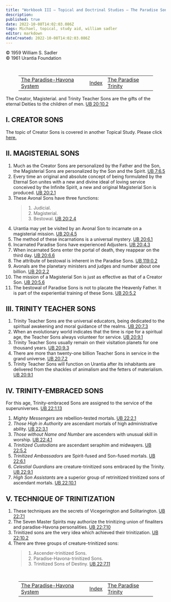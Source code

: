 ```yaml
---
title: "Workbook III — Topical and Doctrinal Studies — The Paradise Sons"
description: 
published: true
date: 2022-10-08T14:02:03.086Z
tags: Michael, topical, study aid, william sadler
editor: markdown
dateCreated: 2022-10-08T14:02:03.086Z
---
```


<p class="v-card v-sheet theme--light grey lighten-3 px-2">© 1959 William S. Sadler<br>© 1961 Urantia Foundation</p>

<br>

<figure class="table chapter-navigator">
	<table>
		<tbody>
		<tr>
			<td><a href="/en/article/William_S_Sadler/Workbook_3_Topical_and_Doctrinal_Studies/The_Paradise_Havona_System"><span class="mdi mdi-arrow-left-drop-circle"></span><span class="pl-2">The Paradise-Havona System</span></a></td>
			<td><a href="/en/article/William_S_Sadler/Workbook_3_Topical_and_Doctrinal_Studies#index"><span class="mdi mdi-book-open-variant"></span><span class="pl-2">Index</span></a></td>
			<td><a href="/en/article/William_S_Sadler/Workbook_3_Topical_and_Doctrinal_Studies/The_Paradise_Trinity"><span class="pr-2">The Paradise Trinity</span><span class="mdi mdi-arrow-right-drop-circle"></span></a></td>
		</tr>
		</tbody>
	</table>
</figure>

The Creator, Magisterial. and Trinity Teacher Sons are the gifts of the eternal Deities to the children of men. <a id="s26_112"></a>[UB 20:10.2](/en/The_Urantia_Book/20#p10_2)

## I. CREATOR SONS

The topic of Creator Sons is covered in another Topical Study. Please click [here.](/en/article/William_S_Sadler/Workbook_3_Topical_and_Doctrinal_Studies/The_Creator_Sons)

## II. MAGISTERIAL SONS

1. Much as the Creator Sons are personalized by the Father and the Son, the Magisterial Sons are personalized by the Son and the Spirit. <a id="s34_137"></a>[UB 7:6.5](/en/The_Urantia_Book/7#p6_5)
2. Every time an original and absolute concept of being formulated by the Eternal Son unites with a new and divine ideal of loving service conceived by the Infinite Spirit, a new and original Magisterial Son is produced. <a id="s35_221"></a>[UB 20:2.1](/en/The_Urantia_Book/20#p2_1)
3. These Avonal Sons have three functions:
	> 1. Judicial.
	> 2. Magisterial.
	> 3. Bestowal. <a id="s39_16"></a>[UB 20:2.4](/en/The_Urantia_Book/20#p2_4)
4. Urantia may yet be visited by an Avonal Son to incarnate on a magisterial mission. <a id="s40_86"></a>[UB 20:4.5](/en/The_Urantia_Book/20#p4_5)
5. The method of these incarnations is a universal mystery. <a id="s41_60"></a>[UB 20:6.1](/en/The_Urantia_Book/20#p6_1)
6. Incarnated Paradise Sons have experienced Adjusters. <a id="s42_56"></a>[UB 20:4.3](/en/The_Urantia_Book/20#p4_3)
7. When incarnated Sons enter the portal of death, they reappear on the third day. <a id="s43_83"></a>[UB 20:6.6](/en/The_Urantia_Book/20#p6_6)
8. The attribute of bestowal is inherent in the Paradise Sons. <a id="s44_63"></a>[UB 119:0.2](/en/The_Urantia_Book/119#p0_2)
9. Avonals are the planetary ministers and judges and number about one billion. <a id="s45_80"></a>[UB 20:2.2](/en/The_Urantia_Book/20#p2_2)
10. The mission of a Magisterial Son is just as effective as that of a Creator Son. <a id="s46_84"></a>[UB 20:5.6](/en/The_Urantia_Book/20#p5_6)
11. The bestowal of Paradise Sons is not to placate the Heavenly Father. It is part of the experiential training of these Sons. <a id="s47_128"></a>[UB 20:5.2](/en/The_Urantia_Book/20#p5_2)

## III. TRINITY TEACHER SONS

1. Trinity Teacher Sons are the universal educators, being dedicated to the spiritual awakening and moral guidance of the realms. <a id="s51_130"></a>[UB 20:7.3](/en/The_Urantia_Book/20#p7_3)
2. When an evolutionary world indicates that the time is ripe for a spiritual age, the Teacher Sons always volunteer for service. <a id="s52_130"></a>[UB 20:9.1](/en/The_Urantia_Book/20#p9_1)
3. Trinity Teacher Sons usually remain on their visitation planets for one thousand years. <a id="s53_91"></a>[UB 20:9.3](/en/The_Urantia_Book/20#p9_3)
4. There are more than twenty-one billion Teacher Sons in service in the grand universe. <a id="s54_89"></a>[UB 20:7.2](/en/The_Urantia_Book/20#p7_2)
5. Trinity Teacher Sons will function on Urantia after its inhabitants are delivered from the shackles of animalism and the fetters of materialism. <a id="s55_148"></a>[UB 20:9.1](/en/The_Urantia_Book/20#p9_1)

## IV. TRINITY-EMBRACED SONS

For this age, Trinity-embraced Sons are assigned to the service of the superuniverses. <a id="s59_87"></a>[UB 22:1.13](/en/The_Urantia_Book/22#p1_13)
1. _Mighty Messengers_ are rebellion-tested mortals. <a id="s60_53"></a>[UB 22:2.1](/en/The_Urantia_Book/22#p2_1)
2. _Those High in Authority_ are ascendant mortals of high administrative ability. <a id="s61_83"></a>[UB 22:3.1](/en/The_Urantia_Book/22#p3_1)
3. _Those without Name and Number_ are ascenders with unusual skill in worship. <a id="s62_80"></a>[UB 22:4.1](/en/The_Urantia_Book/22#p4_1)
4. _Trinitized Custodians_ are ascendant seraphim and midwayers. <a id="s63_65"></a>[UB 22:5.2](/en/The_Urantia_Book/22#p5_2)
5. _Trinitized Ambassadors_ are Spirit-fused and Son-fused mortals. <a id="s64_68"></a>[UB 22:6.1](/en/The_Urantia_Book/22#p6_1)
6. _Celestial Guardians_ are creature-trinitized sons embraced by the Trinity. <a id="s65_79"></a>[UB 22:9.1](/en/The_Urantia_Book/22#p9_1)
7. _High Son Assistants_ are a superior group of retrinitized trinitized sons of ascendant mortals. <a id="s66_100"></a>[UB 22:10.1](/en/The_Urantia_Book/22#p10_1)

## V. TECHNIQUE OF TRINITIZATION

1. These techniques are the secrets of Vicegerington and Solitarington. <a id="s70_72"></a>[UB 22:7.1](/en/The_Urantia_Book/22#p7_1)
2. The Seven Master Spirits may authorize the trinitizing union of finaliters and paradise-Havona personalities. <a id="s71_113"></a>[UB 22:7.10](/en/The_Urantia_Book/22#p7_10)
3. Trinitized sons are the very idea which achieved their trinitization. <a id="s72_73"></a>[UB 22:10.2](/en/The_Urantia_Book/22#p10_2)
4. There are three groups of creature-trinitized sons:
	> 1. Ascender-trinitized Sons.
	> 2. Paradise-Havona-trinitized Sons.
	> 3. Trinitized Sons of Destiny. <a id="s76_34"></a>[UB 22:7.11](/en/The_Urantia_Book/22#p7_11)


<br>

<figure class="table chapter-navigator">
	<table>
		<tbody>
		<tr>
			<td><a href="/en/article/William_S_Sadler/Workbook_3_Topical_and_Doctrinal_Studies/The_Paradise_Havona_System"><span class="mdi mdi-arrow-left-drop-circle"></span><span class="pl-2">The Paradise-Havona System</span></a></td>
			<td><a href="/en/article/William_S_Sadler/Workbook_3_Topical_and_Doctrinal_Studies#index"><span class="mdi mdi-book-open-variant"></span><span class="pl-2">Index</span></a></td>
			<td><a href="/en/article/William_S_Sadler/Workbook_3_Topical_and_Doctrinal_Studies/The_Paradise_Trinity"><span class="pr-2">The Paradise Trinity</span><span class="mdi mdi-arrow-right-drop-circle"></span></a></td>
		</tr>
		</tbody>
	</table>
</figure>